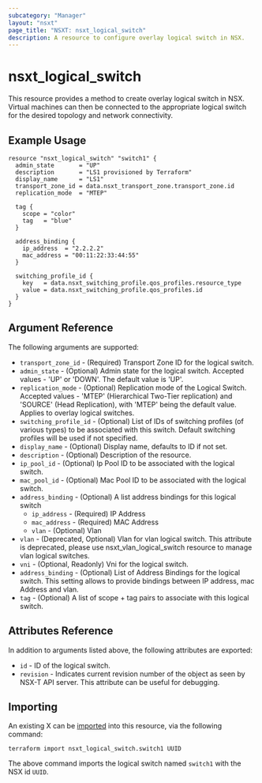 ```yaml
---
subcategory: "Manager"
layout: "nsxt"
page_title: "NSXT: nsxt_logical_switch"
description: A resource to configure overlay logical switch in NSX.
---
```


# nsxt_logical_switch

This resource provides a method to create overlay logical switch in NSX. Virtual machines can then be connected to the appropriate logical switch for the desired topology and network connectivity.

## Example Usage

```hcl
resource "nsxt_logical_switch" "switch1" {
  admin_state       = "UP"
  description       = "LS1 provisioned by Terraform"
  display_name      = "LS1"
  transport_zone_id = data.nsxt_transport_zone.transport_zone.id
  replication_mode  = "MTEP"

  tag {
    scope = "color"
    tag   = "blue"
  }

  address_binding {
    ip_address  = "2.2.2.2"
    mac_address = "00:11:22:33:44:55"
  }

  switching_profile_id {
    key   = data.nsxt_switching_profile.qos_profiles.resource_type
    value = data.nsxt_switching_profile.qos_profiles.id
  }
}
```

## Argument Reference

The following arguments are supported:

* `transport_zone_id` - (Required) Transport Zone ID for the logical switch.
* `admin_state` - (Optional) Admin state for the logical switch. Accepted values - 'UP' or 'DOWN'. The default value is 'UP'.
* `replication_mode` - (Optional) Replication mode of the Logical Switch. Accepted values - 'MTEP' (Hierarchical Two-Tier replication) and 'SOURCE' (Head Replication), with 'MTEP' being the default value. Applies to overlay logical switches.
* `switching_profile_id` - (Optional) List of IDs of switching profiles (of various types) to be associated with this switch. Default switching profiles will be used if not specified.
* `display_name` - (Optional) Display name, defaults to ID if not set.
* `description` - (Optional) Description of the resource.
* `ip_pool_id` - (Optional) Ip Pool ID to be associated with the logical switch.
* `mac_pool_id` - (Optional) Mac Pool ID to be associated with the logical switch.
* `address_binding` - (Optional) A list address bindings for this logical switch
  * `ip_address` - (Required) IP Address
  * `mac_address` - (Required) MAC Address
  * `vlan` - (Optional) Vlan 
* `vlan` - (Deprecated, Optional) Vlan for vlan logical switch. This attribute is deprecated, please use nsxt_vlan_logical_switch resource to manage vlan logical switches.
* `vni` - (Optional, Readonly) Vni for the logical switch.
* `address_binding` - (Optional) List of Address Bindings for the logical switch. This setting allows to provide bindings between IP address, mac Address and vlan.
* `tag` - (Optional) A list of scope + tag pairs to associate with this logical switch.

## Attributes Reference

In addition to arguments listed above, the following attributes are exported:

* `id` - ID of the logical switch.
* `revision` - Indicates current revision number of the object as seen by NSX-T API server. This attribute can be useful for debugging.

## Importing

An existing X can be [imported][docs-import] into this resource, via the following command:

[docs-import]: /docs/import/index.html

```
terraform import nsxt_logical_switch.switch1 UUID
```

The above command imports the logical switch named `switch1` with the NSX id `UUID`.
